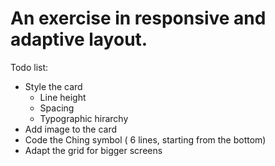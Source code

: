 # An exercise in responsive and adaptive layout.

Todo list:
- Style the card
  - Line height
  - Spacing
  - Typographic hirarchy
- Add image to the card
- Code the Ching symbol ( 6 lines, starting from the bottom)
- Adapt the grid for bigger screens

